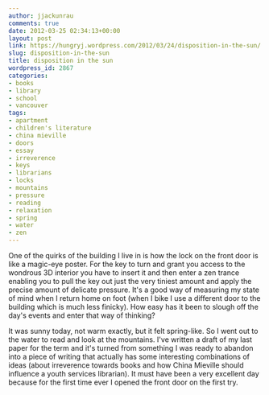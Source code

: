 ```yaml
---
author: jjackunrau
comments: true
date: 2012-03-25 02:34:13+00:00
layout: post
link: https://hungryj.wordpress.com/2012/03/24/disposition-in-the-sun/
slug: disposition-in-the-sun
title: disposition in the sun
wordpress_id: 2867
categories:
- books
- library
- school
- vancouver
tags:
- apartment
- children's literature
- china mieville
- doors
- essay
- irreverence
- keys
- librarians
- locks
- mountains
- pressure
- reading
- relaxation
- spring
- water
- zen
---
```


One of the quirks of the building I live in is how the lock on the front door is like a magic-eye poster. For the key to turn and grant you access to the wondrous 3D interior you have to insert it and then enter a zen trance enabling you to pull the key out just the very tiniest amount and apply the precise amount of delicate pressure. It's a good way of measuring my state of mind when I return home on foot (when I bike I use a different door to the building which is much less finicky). How easy has it been to slough off the day's events and enter that way of thinking?

It was sunny today, not warm exactly, but it felt spring-like. So I went out to the water to read and look at the mountains. I've written a draft of my last paper for the term and it's turned from something I was ready to abandon into a piece of writing that actually has some interesting combinations of ideas (about irreverence towards books and how China Mieville should influence a youth services librarian). It must have been a very excellent day because for the first time ever I opened the front door on the first try.

